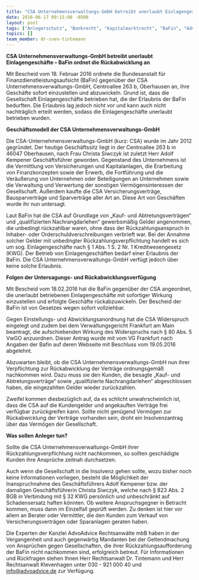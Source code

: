 ```yaml
---
title: "CSA Unternehmensverwaltungs-GmbH betreibt unerlaubt Einlagengeschäfte – BaFin ordnet die Rückabwicklung an"
date: 2016-06-17 09:15:00 -0500
layout: post
tags: ["Anlegerschutz", "Bankrecht", "Kapitalmarktrecht", "BaFin", "AdvoAdvice", "KWG", "Rückabwicklung", "CSA Unternehmensverwaltungs-GmbH", "CSA", "Einlagengeschäft"]
topics: []
team_member: dr-sven-tintemann
---
```


 **CSA Unternehmensverwaltungs-GmbH betreibt unerlaubt Einlagengeschäfte – BaFin ordnet die Rückabwicklung an**

Mit Bescheid vom 18. Februar 2016 ordnete die Bundesanstalt für Finanzdienstleistungsaufsicht (BaFin) gegenüber der CSA Unternehmensverwaltungs-GmbH, Centroallee 263 b, Oberhausen an, ihre Geschäfte sofort einzustellen und abzuwickeln. Grund ist, dass die Gesellschaft Einlagengeschäfte betrieben hat, die der Erlaubnis der BaFin bedurften. Die Erlaubnis lag jedoch nicht vor und kann auch nicht nachträglich erteilt werden, sodass die Einlagengeschäfte unerlaubt betrieben wurden.

**Geschäftsmodell der CSA Unternehmensverwaltungs-GmbH**

Die CSA-Unternehmensverwaltungs-GmbH (kurz: CSA) wurde im Jahr 2012 gegründet. Der heutige Geschäftssitz liegt in der Centroallee 263 b in 46047 Oberhausen, nach Frau Christa Siwczyk ist zuletzt Herr Adolf Kempener Geschäftsführer geworden. Gegenstand des Unternehmens ist die Vermittlung von Versicherungen und Kapitalanlagen, die Erarbeitung von Finanzkonzepten sowie der Erwerb, die Fortführung und die Veräußerung von Unternehmen oder Beteiligungen an Unternehmen sowie die Verwaltung und Verwertung der sonstigen Vermögensinteressen der Gesellschaft. Außerdem kaufte die CSA Versicherungsverträge, Bausparverträge und Sparverträge aller Art an. Diese Art von Geschäften wurde ihr nun untersagt.

Laut BaFin hat die CSA auf Grundlage von „Kauf- und Abtretungsverträgen“ und „qualifizierten Nachrangdarlehen“ gewerbsmäßig Gelder angenommen, die unbedingt rückzahlbar waren, ohne dass der Rückzahlungsanspruch in Inhaber- oder Orderschuldverschreibungen verbrieft war. Bei der Annahme solcher Gelder mit unbedingter Rückzahlungsverpflichtung handelt es sich um sog. Einlagengeschäfte nach § 1 Abs. 1 S. 2 Nr. 1 Kreditwesengesetz (KWG). Der Betrieb von Einlagengeschäften bedarf einer Erlaubnis der BaFin. Die CSA Unternehmensverwaltungs-GmbH verfügt jedoch über keine solche Erlaubnis.

**Folgen der Untersagungs- und Rückabwicklungsverfügung**

Mit Bescheid vom 18.02.2016 hat die BaFin gegenüber der CSA angeordnet, die unerlaubt betriebenen Einlagengeschäfte mit sofortiger Wirkung einzustellen und erfolgte Geschäfte rückabzuwickeln. Der Bescheid der BaFin ist von Gesetzes wegen sofort vollziehbar.

Gegen Einstellungs- und Abwicklungsanordnung hat die CSA Widerspruch eingelegt und zudem bei dem Verwaltungsgericht Frankfurt am Main beantragt, die aufschiebenden Wirkung des Widerspruchs nach § 80 Abs. 5 VwGO anzuordnen. Dieser Antrag wurde mit vom VG Frankfurt nach Angaben der Bafin auf deren Webseite mit Beschluss vom 19.05.2016 abgelehnt.

Abzuwarten bleibt, ob die CSA Unternehmensverwaltungs-GmbH nun ihrer Verpflichtung zur Rückabwicklung der Verträge ordnungsgemäß nachkommen wird. Dazu muss sie den Kunden, die besagte „Kauf- und Abtretungsverträge“ sowie „qualifizierte Nachrangdarlehen“ abgeschlossen haben, die eingezahlten Gelder wieder zurückzahlen.

Zweifel kommen diesbezüglich auf, da es schlicht unwahrscheinlich ist, dass die CSA auf die Kundengelder und angekauften Verträge frei verfügbar zurückgreifen kann. Sollte nicht genügend Vermögen zur Rückabwicklung der Verträge vorhanden sein, droht ein Insolvenzantrag über das Vermögen der Gesellschaft.

**Was sollen Anleger tun?**

Sollte die CSA Unternehmensverwaltungs-GmbH ihrer Rückzahlungsverpflichtung nicht nachkommen, so sollten geschädigte Kunden ihre Ansprüche zeitnah durchsetzen.

Auch wenn die Gesellschaft in die Insolvenz gehen sollte, wozu bisher noch keine Informationen vorliegen, besteht die Möglichkeit der Inanspruchnahme des Geschäftsführers Adolf Kempener bzw. der damaligen Geschäftsführerin Christa Siwczyk, welche nach § 823 Abs. 2 BGB in Verbindung mit § 32 KWG persönlich und unbeschränkt auf Schadensersatz haften könnten. Ob weitere Anspruchsgegner in Betracht kommen, muss dann im Einzelfall geprüft werden. Zu denken ist hier vor allem an Berater oder Vermittler, die den Kunden zum Verkauf von Versicherungsverträgen oder Sparanlagen geraten haben.

Die Experten der Kanzlei AdvoAdvice Rechtsanwälte mbB haben in der Vergangenheit und auch gegenwärtig Mandanten bei der Geltendmachung von Ansprüchen gegen Gesellschaften, die ihrer Rückzahlungsaufforderung der BaFin nicht nachkommen sind, erfolgreich betreut. Für Informationen und Rückfragen stehen Ihnen Herr Rechtsanwalt Dr. Tintemann und Herr Rechtsanwalt Klevenhagen unter 030 - 921 000 40 und [info@advoadvice.de](mailto:info@advoadvice.de) zur Verfügung.

&nbsp;

